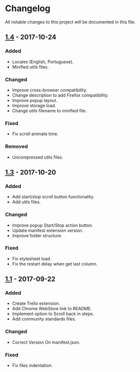 # Changelog
All notable changes to this project will be documented in this file.

## [1.4] - 2017-10-24
### Added
- Locales (English, Portuguese).
- Minified utils files.

### Changed
- Improve cross-browser compatibility.
- Change description to add Firefox compatibility.
- Improve popup layout.
- Improve storage load.
- Change utils filename to minified file.

### Fixed
- Fix scroll animate time.

### Removed
- Uncompressed utils files.

## [1.3] - 2017-10-20 
### Added
- Add start/stop scroll button functionality.
- Add utils files.

### Changed
- Improve popup Start/Stop action button.
- Update manifest extension version.
- Improve folder structure.

### Fixed 
- Fix stylesheet load.
- Fix the restart delay when get last column.


## [1.1] - 2017-09-22
### Added
- Create Trello extension.
- Add Chrome WebStore link to README.
- Implement option to Scroll back in steps.
- Add community standards files.

### Changed
- Correct Version On manifest.json.

### Fixed 
- Fix files indentation.

[1.1]: https://github.com/williankeller/trello-auto-scroll/compare/v1.0...v1.1
[1.3]: https://github.com/williankeller/trello-auto-scroll/compare/v1.1...v1.3
[1.4]: https://github.com/williankeller/trello-auto-scroll/compare/v1.3...v1.4
